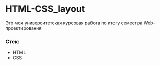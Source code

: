 # HTML-CSS_layout
Это моя университетская курсовая работа по итогу семестра Web-проектирования.

### Стек:
* HTML
* CSS
